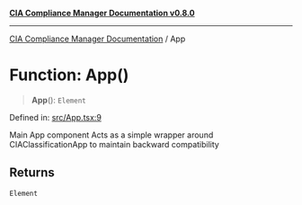 [**CIA Compliance Manager Documentation v0.8.0**](../README.md)

***

[CIA Compliance Manager Documentation](../globals.md) / App

# Function: App()

> **App**(): `Element`

Defined in: [src/App.tsx:9](https://github.com/Hack23/cia-compliance-manager/blob/791b5a1b6e700c8b8480de209374e4cb1086330d/src/App.tsx#L9)

Main App component
Acts as a simple wrapper around CIAClassificationApp to maintain backward compatibility

## Returns

`Element`
